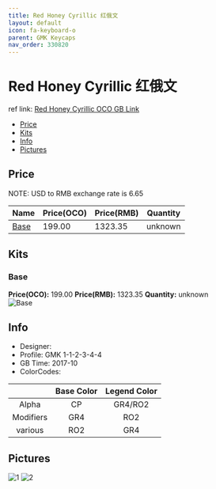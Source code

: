 ```yaml
---
title: Red Honey Cyrillic 红俄文
layout: default
icon: fa-keyboard-o
parent: GMK Keycaps
nav_order: 330820
---
```


# Red Honey Cyrillic 红俄文

ref link: [Red Honey Cyrillic OCO GB Link](https://www.originativeco.com/products/red-honey-cyrillic)

* [Price](#price)
* [Kits](#kits)
* [Info](#info)
* [Pictures](#pictures)


## Price  
NOTE: USD to RMB exchange rate is 6.65

| Name          | Price(OCO)    |  Price(RMB) | Quantity |
| ------------- | ------------ |  ---------- | -------- |
|[Base](#base)|199.00|1323.35|unknown|


## Kits
### Base
**Price(OCO):** 199.00    **Price(RMB):** 1323.35    **Quantity:** unknown  
<img src="{{ 'assets/images/gmk-keycaps/redhoneycyrillic/kits_pics/base.png' | relative_url }}" alt="Base" class="image featured">


## Info
* Designer: 
* Profile: GMK 1-1-2-3-4-4
* GB Time: 2017-10
* ColorCodes: 

| |Base Color     | Legend Color
| :-------------: | :-------------: | :------------:
|Alpha|CP|GR4/RO2
|Modifiers|GR4|RO2
|various|RO2|GR4


## Pictures
<img src="{{ 'assets/images/gmk-keycaps/redhoneycyrillic/rendering_pics/1.jpg' | relative_url }}" alt="1" class="image featured">
<img src="{{ 'assets/images/gmk-keycaps/redhoneycyrillic/rendering_pics/2.jpg' | relative_url }}" alt="2" class="image featured">
